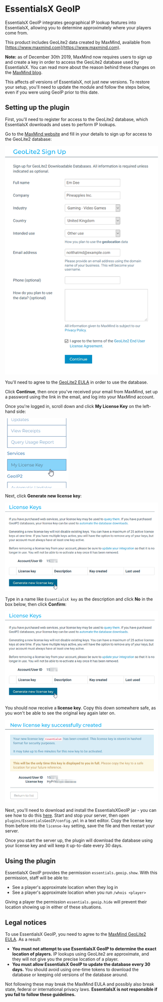 # EssentialsX GeoIP

EssentialsX GeoIP integrates geographical IP lookup features into EssentialsX, allowing you to determine approximately where your players come from.

<b-message>

This product includes GeoLite2 data created by MaxMind, available from [https://www.maxmind.com](https://www.maxmind.com).

</b-message>

<b-message type="is-info">

**Note:** as of December 30th 2019, MaxMind now requires users to sign up and create a key in order to access the GeoLite2 database used by EssentialsX.
You can read more about the reason behind these changes on the [MaxMind blog](https://blog.maxmind.com/2019/12/18/significant-changes-to-accessing-and-using-geolite2-databases/).

This affects *all* versions of EssentialsX, not just new versions. To restore your setup, you'll need to update the module and follow the steps below, even if you were using GeoIP prior to this date.

</b-message>

## Setting up the plugin

First, you'll need to register for access to the GeoLite2 database, which EssentialsX downloads and uses to perform IP lookups.

Go to the [MaxMind website](https://www.maxmind.com/en/geolite2/signup) and fill in your details to sign up for access to the GeoLite2 database:

![An example of a filled-in signup form. Note that providing your phone number is optional.](images/geoip-step1.png)

You'll need to agree to the [GeoLite2 EULA](#legal-notices) in order to use the database.

Click **Continue**, then once you've received your email from MaxMind, set up a password using the link in the email, and log into your MaxMind account.

Once you're logged in, scroll down and click **My License Key** on the left-hand side:

!["My License Key" is under Security on the left-hand sidebar.](images/geoip-step2.png)

Next, click **Generate new license key**:

![The "Generate new license key" button is below the empty table.](images/geoip-step3.png)

Type in a name like `EssentialsX key` as the description and click **No** in the box below, then click **Confirm**:

![The description should be filled in with something to identify the key, and you should check "No" next to the GeoIP Update text.](images/geoip-step3.png)

You should now receive a **license key**. Copy this down somewhere safe, as you won't be able to see the original key again later on.

![Copy down the license key and keep it somewhere safe.](images/geoip-step5.png)

Next, you'll need to download and install the EssentialsXGeoIP jar - you can see how to do this [here](Installing-EssentialsX).
Start and stop your server, then open `plugins/EssentialsGeoIP/config.yml` in a text editor.
Copy the license key from before into the `license-key` setting, save the file and then restart your server.

Once you start the server up, the plugin will download the database using your license key and will keep it up-to-date every 30 days.

## Using the plugin

EssentialsX GeoIP provides the permission `essentials.geoip.show`. With this permission, staff will be able to:
- See a player's approximate location when they log in
- See a player's approximate location when you run `/whois <player>`

Giving a player the permission `essentials.geoip.hide` will prevent their location showing up in either of these situations.

## Legal notices

<b-message type="is-error">

To use EssentialsX GeoIP, you need to agree to the [MaxMind GeoLite2 EULA](https://www.maxmind.com/en/geolite2/eula). As a result:
- **You must not attempt to use EssentialsX GeoIP to determine the exact location of players.** IP lookups using GeoLite2 are approximate, and they will not give you the precise location of a player.
- **You must allow EssentialsX GeoIP to update the database every 30 days.** You should avoid using one-time tokens to download the database or keeping old versions of the database around.

Not following these may break the MaxMind EULA and possibly also break state, federal or international privacy laws. **EssentialsX is not responsible if you fail to follow these guidelines.**

</b-message>
